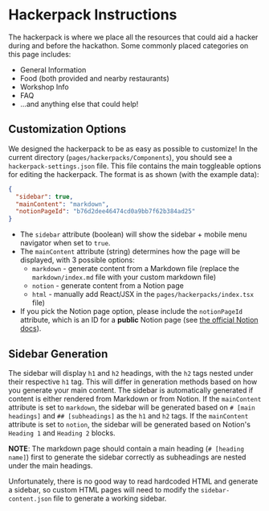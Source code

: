 # Hackerpack Instructions

The hackerpack is where we place all the resources that could aid a hacker during and before the hackathon. Some commonly placed categories on this page includes:

- General Information
- Food (both provided and nearby restaurants)
- Workshop Info
- FAQ
- ...and anything else that could help!

## Customization Options

We designed the hackerpack to be as easy as possible to customize! In the current directory (`pages/hackerpacks/Components`), you should see a `hackerpack-settings.json` file. This file contains the main toggleable options for editing the hackerpack. The format is as shown (with the example data):

```json
{
  "sidebar": true,
  "mainContent": "markdown",
  "notionPageId": "b76d2dee46474cd0a9bb7f62b384ad25"
}
```

- The `sidebar` attribute (boolean) will show the sidebar + mobile menu navigator when set to `true`. 
- The `mainContent` attribute (string) determines how the page will be displayed, with 3 possible options:
    - `markdown` - generate content from a Markdown file (replace the `markdown/index.md` file with your custom markdown file)
    - `notion` - generate content from a Notion page
    - `html` - manually add React/JSX in the `pages/hackerpacks/index.tsx` file)
- If you pick the Notion page option, please include the `notionPageId` attribute, which is an ID for a **public** Notion page (see [the official Notion docs](https://developers.notion.com/docs/working-with-page-content#creating-a-page-with-content)).

## Sidebar Generation

The sidebar will display `h1` and `h2` headings, with the `h2` tags nested under their respective `h1` tag. This will differ in generation methods based on how you generate your main content. The sidebar is automatically generated if content is either rendered from Markdown or from Notion. If the `mainContent` attribute is set to `markdown`, the sidebar will be generated based on `# [main headings]` and `## [subheadings]` as the `h1` and `h2` tags. If the `mainContent` attribute is set to `notion`, the sidebar will be generated based on Notion's `Heading 1` and `Heading 2` blocks.

**NOTE**: The markdown page should contain a main heading (`# [heading name]`) first to generate the sidebar correctly as subheadings are nested under the main headings.

Unfortunately, there is no good way to read hardcoded HTML and generate a sidebar, so custom HTML pages will need to modify the `sidebar-content.json` file to generate a working sidebar.
